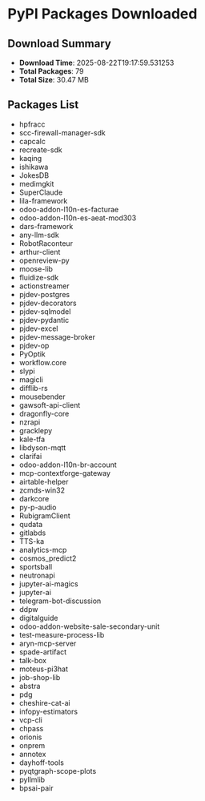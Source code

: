 # PyPI Packages Downloaded

## Download Summary
- **Download Time**: 2025-08-22T19:17:59.531253
- **Total Packages**: 79
- **Total Size**: 30.47 MB

## Packages List
- hpfracc
- scc-firewall-manager-sdk
- capcalc
- recreate-sdk
- kaqing
- ishikawa
- JokesDB
- medimgkit
- SuperClaude
- lila-framework
- odoo-addon-l10n-es-facturae
- odoo-addon-l10n-es-aeat-mod303
- dars-framework
- any-llm-sdk
- RobotRaconteur
- arthur-client
- openreview-py
- moose-lib
- fluidize-sdk
- actionstreamer
- pjdev-postgres
- pjdev-decorators
- pjdev-sqlmodel
- pjdev-pydantic
- pjdev-excel
- pjdev-message-broker
- pjdev-op
- PyOptik
- workflow.core
- slypi
- magicli
- difflib-rs
- mousebender
- gawsoft-api-client
- dragonfly-core
- nzrapi
- gracklepy
- kale-tfa
- libdyson-mqtt
- clarifai
- odoo-addon-l10n-br-account
- mcp-contextforge-gateway
- airtable-helper
- zcmds-win32
- darkcore
- py-p-audio
- RubigramClient
- qudata
- gitlabds
- TTS-ka
- analytics-mcp
- cosmos_predict2
- sportsball
- neutronapi
- jupyter-ai-magics
- jupyter-ai
- telegram-bot-discussion
- ddpw
- digitalguide
- odoo-addon-website-sale-secondary-unit
- test-measure-process-lib
- aryn-mcp-server
- spade-artifact
- talk-box
- moteus-pi3hat
- job-shop-lib
- abstra
- pdg
- cheshire-cat-ai
- infopy-estimators
- vcp-cli
- chpass
- orionis
- onprem
- annotex
- dayhoff-tools
- pyqtgraph-scope-plots
- pyllmlib
- bpsai-pair
